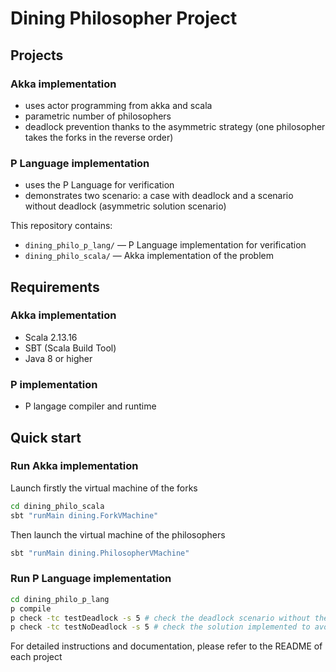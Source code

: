 # Dining Philosopher Project

## Projects

### Akka implementation

- uses actor programming from akka and scala
- parametric number of philosophers
- deadlock prevention thanks to the asymmetric strategy (one philosopher takes the forks in the reverse order)

### P Language implementation

- uses the P Language for verification
- demonstrates two scenario: a case with deadlock and a scenario without deadlock (asymmetric solution scenario)

This repository contains:

- `dining_philo_p_lang/` — P Language implementation for verification
- `dining_philo_scala/` — Akka implementation of the problem

## Requirements

### Akka implementation

- Scala 2.13.16
- SBT (Scala Build Tool)
- Java 8 or higher

### P implementation

- P langage compiler and runtime

## Quick start

### Run Akka implementation

Launch firstly the virtual machine of the forks

```bash
cd dining_philo_scala
sbt "runMain dining.ForkVMachine"
```

Then launch the virtual machine of the philosophers

```bash
sbt "runMain dining.PhilosopherVMachine"
```

### Run P Language implementation

```bash
cd dining_philo_p_lang
p compile
p check -tc testDeadlock -s 5 # check the deadlock scenario without the implementation of the asymmetric strategy
p check -tc testNoDeadlock -s 5 # check the solution implemented to avoid deadlock
```

For detailed instructions and documentation, please refer to the README of each project
